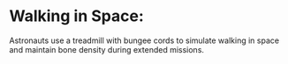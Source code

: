 # Walking in Space:

Astronauts use a treadmill with bungee cords to simulate walking in space and maintain bone density during extended missions.
